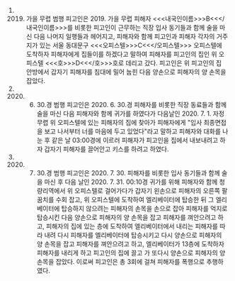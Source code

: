 1. 2019. 가을 무렵 범행
피고인은 2019. 가을 무렵 피해자 <<<내국인이름>>>B<<</내국인이름>>>를 비롯한 피고인이 근무하는 직장 입사 동기들과 함께 술을 마신 다음 나머지 일행들과 헤어지고, 피해자와 함께 피고인과 피해자 각자의 거주지가 있는 서울 동대문구 <<<오피스텔>>>C<<</오피스텔>>> 오피스텔에 도착하자 피해자에게 집들이를 하겠다고 말하여 피해자를 피고인의 집인 위 오피스텔 <<<호>>>D<<</호>>>호로 데리고 갔다.
피고인은 위 피고인의 집 안방에서 갑자기 피해자를 침대에 밀어 눕힌 다음 양손으로 피해자의 양 손목을 잡았다.
2. 2020. 6. 30.경 범행
피고인은 2020. 6. 30.경 피해자를 비롯한 직장 동료들과 함께 술을 마신 다음 피해자와 함께 귀가를 하였다가 다음날인 2020. 7. 1. 자정 무렵 위 오피스텔에 있는 피해자의 집에 찾아가 피해자에게 "입사 최종면접을 보고 나서부터 너를 마음에 두고 있었다"라고 말하고 피해자와 대화를 나눈 후 같은 날 03:00경에 이르러 피해자가 피고인을 집에서 내보내려고 하자 갑자기 피해자를 끌어안고 키스를 하려고 하였다.
3. 2020. 7. 30.경 범행
피고인은 2020. 7. 30. 피해자를 비롯한 입사 동기들과 함께 술을 마신 후 다음 날인 2020. 7. 31. 00:10경 귀가를 위해 피해자와 함께 청량리역에서 위 오피스텔로 걸어가다가 갑자기 왼손으로 피해자의 오른쪽 팔꿈치를 수회 잡고, 위 오피스텔에 도착하여 엘리베이터에 탑승한 뒤 그 엘리베이터에 탑승하지 않으려는 피해자의 손목을 손으로 잡아 피해자를 억지로 탑승시킨 다음 양손으로 피해자의 양 손목을 잡고 피해자를 껴안으려고 하고, 피해자의 집에 있는 층에 도착하여 엘리베이터에서 내리는 피해자를 따라 내려 다시 피해자를 엘리베이터에 탑승시키고 다시 양손으로 피해자의 양 손목을 잡고 피해자를 껴안으려고 하고, 엘리베이터가 13층에 도착하자 피해자를 내리게 하고 피고인의 집에 끌고 가 또다시 양손으로 피해자의 양 손목을 잡았다.
이로써 피고인은 총 3회에 걸쳐 피해자를 폭행으로 추행하였다.
